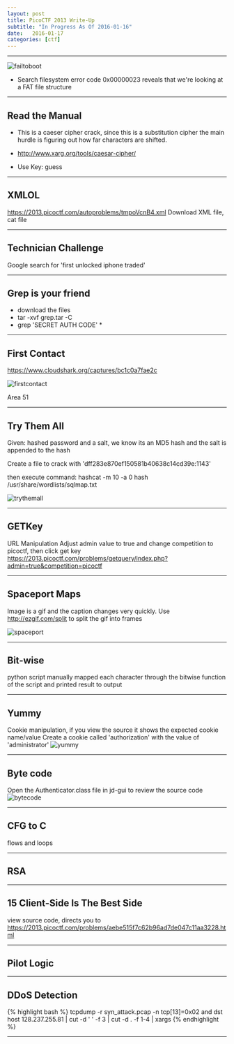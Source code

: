 ```yaml
---
layout: post
title: PicoCTF 2013 Write-Up
subtitle: "In Progress As Of 2016-01-16"
date:   2016-01-17
categories: [ctf]
---
```

___
![failtoboot](/images/failuretoboot.png)

* Search filesystem error code 0x00000023 reveals that we're looking at a FAT file structure

___

## Read the Manual
* This is a caeser cipher crack, since this is a substitution cipher the main hurdle is figuring out how far characters are shifted.

* http://www.xarg.org/tools/caesar-cipher/
 * Use Key: guess

___

## XMLOL
https://2013.picoctf.com/autoproblems/tmpoVcnB4.xml
Download XML file, cat file

___

## Technician Challenge
Google search for 'first unlocked iphone traded'

___

## Grep is your friend

* download the files
* tar -xvf grep.tar -C <targetdir>
* grep 'SECRET AUTH CODE' *

___

## First Contact

https://www.cloudshark.org/captures/bc1c0a7fae2c

![firstcontact](/images/firstcontact.png)

Area 51

___

## Try Them All
Given: hashed password and a salt, we know its an MD5 hash and the salt is appended to the hash

Create a file to crack with 'dff283e870ef150581b40638c14cd39e:1143'

then execute command:
hashcat -m 10 -a 0 hash /usr/share/wordlists/sqlmap.txt

![trythemall](/images/trythemall.png)

___

## GETKey

URL Manipulation
Adjust admin value to true and change competition to picoctf, then click get key
https://2013.picoctf.com/problems/getquery/index.php?admin=true&competition=picoctf

___

## Spaceport Maps

Image is a gif and the caption changes very quickly. Use http://ezgif.com/split to split the gif
into frames

![spaceport](/images/spaceportmap.png)

___

## Bit-wise

python script
manually mapped each character through the bitwise function of the script and printed result to output

___

## Yummy

Cookie manipulation, if you view the source it shows the expected cookie name/value
Create a cookie called 'authorization' with the value of 'administrator'
![yummy](/images/yummy.png)

___

## Byte code

Open the Authenticator.class file in jd-gui to review the source code
![bytecode](/images/bytecode.png)

___

## CFG to C

flows and loops

___

## RSA

___

## 15 Client-Side Is The Best Side
view source code, directs you to https://2013.picoctf.com/problems/aebe515f7c62b96ad7de047c11aa3228.html

___

## Pilot Logic

___

## DDoS Detection
{% highlight bash %}
tcpdump -r syn_attack.pcap -n tcp[13]=0x02 and dst host 128.237.255.81 |
cut -d ' ' -f 3 | cut -d . -f 1-4 | xargs
{% endhighlight %}

___
